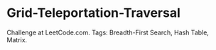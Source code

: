 # Grid-Teleportation-Traversal
Challenge at LeetCode.com. Tags: Breadth-First Search, Hash Table, Matrix.
